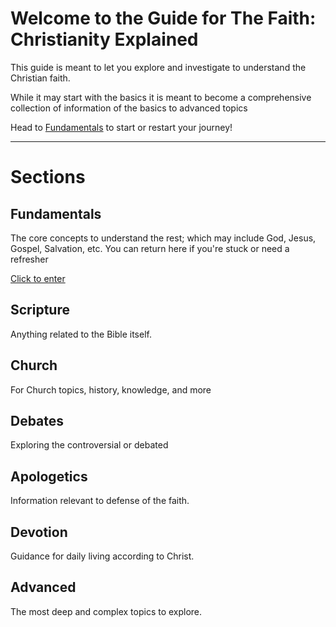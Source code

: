 # Welcome to the Guide for The Faith: Christianity Explained

This guide is meant to let you explore and investigate to understand the Christian faith. 

While it may start with the basics it is meant to become a comprehensive collection of information of the basics to advanced topics

Head to [Fundamentals](Fundamentals/Fundamentals.md) to start or restart your journey!  

---
# Sections
## Fundamentals
The core concepts to understand the rest; which may include God, Jesus, Gospel, Salvation, etc. You can return here if you're stuck or need a refresher

[Click to enter](Fundamentals/Fundamentals.md)

## Scripture
Anything related to the Bible itself.

## Church
For Church topics, history, knowledge, and more

## Debates
Exploring the controversial or debated

## Apologetics
Information relevant to defense of the faith.

## Devotion
Guidance for daily living according to Christ.

## Advanced
The most deep and complex topics to explore.
